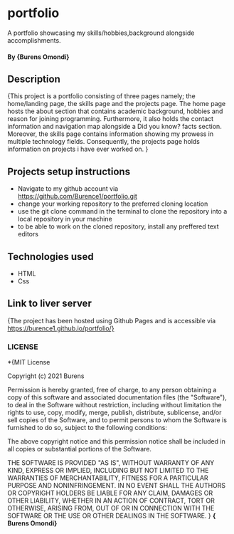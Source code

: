 # portfolio
A portfolio showcasing my skills/hobbies,background alongside accomplishments.
#### By **{Burens Omondi}**
## Description
{This project is a portfolio consisting of three pages namely; the home/landing page, the skills page and the projects page. The home page hosts the about section that contains academic background, hobbies and reason for joining programming. Furthermore, it also holds the contact information and navigation map alongside a Did you know? facts section. Moreover, the skills page contains information showing my prowess in multiple technology fields. Consequently, the projects page holds information on projects i have ever worked on. }
## Projects setup instructions
* Navigate to my github account via https://github.com/Burence1/portfolio.git
* change your working repository to the preferred cloning location
* use the git clone command in the terminal to clone the repository into a local  repository in your machine
* to be able to work on the cloned repository, install any preffered text editors
## Technologies used
* HTML
* Css
## Link to liver server
{The project has been hosted using Github Pages and is accessible via https://burence1.github.io/portfolio/}
### LICENSE
*{MIT License

Copyright (c) 2021 Burens

Permission is hereby granted, free of charge, to any person obtaining a copy
of this software and associated documentation files (the "Software"), to deal
in the Software without restriction, including without limitation the rights
to use, copy, modify, merge, publish, distribute, sublicense, and/or sell
copies of the Software, and to permit persons to whom the Software is
furnished to do so, subject to the following conditions:

The above copyright notice and this permission notice shall be included in all
copies or substantial portions of the Software.

THE SOFTWARE IS PROVIDED "AS IS", WITHOUT WARRANTY OF ANY KIND, EXPRESS OR
IMPLIED, INCLUDING BUT NOT LIMITED TO THE WARRANTIES OF MERCHANTABILITY,
FITNESS FOR A PARTICULAR PURPOSE AND NONINFRINGEMENT. IN NO EVENT SHALL THE
AUTHORS OR COPYRIGHT HOLDERS BE LIABLE FOR ANY CLAIM, DAMAGES OR OTHER
LIABILITY, WHETHER IN AN ACTION OF CONTRACT, TORT OR OTHERWISE, ARISING FROM,
OUT OF OR IN CONNECTION WITH THE SOFTWARE OR THE USE OR OTHER DEALINGS IN THE
SOFTWARE.
}
**{ Burens Omondi}**